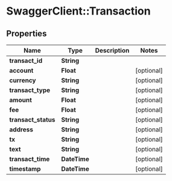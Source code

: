 # SwaggerClient::Transaction

## Properties
Name | Type | Description | Notes
------------ | ------------- | ------------- | -------------
**transact_id** | **String** |  | 
**account** | **Float** |  | [optional] 
**currency** | **String** |  | [optional] 
**transact_type** | **String** |  | [optional] 
**amount** | **Float** |  | [optional] 
**fee** | **Float** |  | [optional] 
**transact_status** | **String** |  | [optional] 
**address** | **String** |  | [optional] 
**tx** | **String** |  | [optional] 
**text** | **String** |  | [optional] 
**transact_time** | **DateTime** |  | [optional] 
**timestamp** | **DateTime** |  | [optional] 


